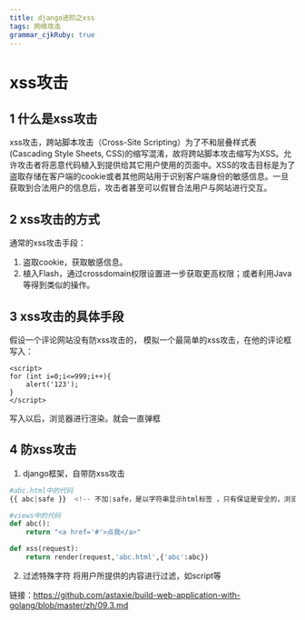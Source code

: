 ```yaml
---
title: django进阶之xss
tags: 网络攻击
grammar_cjkRuby: true
---
```




#  xss攻击
## 1 什么是xss攻击
xss攻击，跨站脚本攻击（Cross-Site Scripting）为了不和层叠样式表(Cascading Style Sheets, CSS)的缩写混淆，故将跨站脚本攻击缩写为XSS。允许攻击者将恶意代码植入到提供给其它用户使用的页面中。XSS的攻击目标是为了盗取存储在客户端的cookie或者其他网站用于识别客户端身份的敏感信息。一旦获取到合法用户的信息后，攻击者甚至可以假冒合法用户与网站进行交互。

## 2 xss攻击的方式
通常的xss攻击手段：
1. 盗取cookie，获取敏感信息。
2. 植入Flash，通过crossdomain权限设置进一步获取更高权限；或者利用Java等得到类似的操作。

## 3 xss攻击的具体手段
假设一个评论网站没有防xss攻击的，
模拟一个最简单的xss攻击，在他的评论框写入：
```
<script>
for (int i=0;i<=999;i++){
    alert('123');
}
</script>
```
写入以后，浏览器进行渲染。就会一直弹框


## 4 防xss攻击

1. django框架，自带防xss攻击
```python
#abc.html中的代码
{{ abc|safe }}  <!-- 不加|safe，是以字符串显示html标签 ，只有保证是安全的，浏览器才会渲染-->

#views中的代码
def abc():
    return "<a href='#'>点我</a>"

def xss(request):
    return render(request,'abc.html',{'abc':abc})

```
2. 过滤特殊字符
将用户所提供的内容进行过滤，如script等


链接：https://github.com/astaxie/build-web-application-with-golang/blob/master/zh/09.3.md





